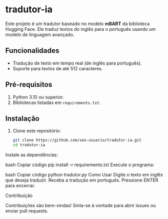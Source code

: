 # tradutor-ia
Este projeto é um tradutor baseado no modelo **mBART** da biblioteca Hugging Face. Ele traduz textos do inglês para o português usando um modelo de linguagem avançado.

## Funcionalidades
- Tradução de texto em tempo real (de inglês para português).
- Suporte para textos de até 512 caracteres.

## Pré-requisitos
1. Python 3.10 ou superior.
2. Bibliotecas listadas em `requirements.txt`.

## Instalação
1. Clone este repositório:
   ```bash
   git clone https://github.com/seu-usuario/tradutor-ia.git
   cd tradutor-ia
Instale as dependências:

bash
Copiar código
pip install -r requirements.txt
Execute o programa:

bash
Copiar código
python tradutor.py
Como Usar
Digite o texto em inglês que deseja traduzir.
Receba a tradução em português.
Pressione ENTER para encerrar.

Contribuição

Contribuições são bem-vindas! Sinta-se à vontade para abrir issues ou enviar pull requests.
